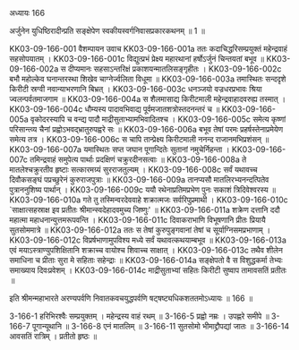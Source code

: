 अध्यायः 166

अर्जुनेन युधिष्ठिरादीन्प्रति सङ्क्षेपेण स्वकीयस्वर्गनिवासप्रकारकथनम् ॥ 1 ॥

KK03-09-166-001	वैशम्पायन उवाच 
KK03-09-166-001a	ततः कदाचिद्धरिसम्प्रयुक्तं महेन्द्रवाहं सहसोपयातम् ।
KK03-09-166-001c	विद्युत्प्रभं प्रेक्ष्य महारथानां हर्षोऽर्जुनं चिन्तयतां बभूव ॥
KK03-09-166-002a	स दीप्यमानः सहसाऽन्तरिक्षं प्रकाशयन्मातलिसङ्गृहीतः ।
KK03-09-166-002c	बभौ महोल्केव घनान्तरस्था शिखेव चाग्नेर्ज्वलिता विधूमा ॥
KK03-09-166-003a	तमास्थितः सन्ददृशे किरीटी स्रग्वी नवान्याभरणानि बिभ्रत् ।
KK03-09-166-003c	धनञ्जयो वज्रधरप्रभावः श्रिया ज्वलन्पर्वतमाजगाम ॥
KK03-09-166-004a	स शैलमासाद्य किरीटमाली महेन्द्रवाहादवरुह्य तस्मात् ।
KK03-09-166-004c	धौम्यस्य पादावभिवाद्य पूर्वमजातशत्रोस्तदनन्तरं च ॥
KK03-09-166-005a	वृकोदरस्यापि च वन्द्य पादौ माद्रीसुताभ्यामभिवादितश्च ।
KK03-09-166-005c	समेत्य कृष्णां परिसान्त्व्य चैनां प्रह्वोऽभवद्भ्रातुरुपह्वरे सः ॥
KK03-09-166-006a	बभूव तेषां परमः प्रहर्षस्तेनाप्रमेयेण समेत्य तत्र ।
KK03-09-166-006c	स चापि तान्प्रेक्ष्य किरीटमाली ननन्द राजानमभिप्रशंसन् ॥
KK03-09-166-007a	यमास्थितः सप्त जघान पूगान्दितेः सुतानां नमुचेर्निहन्ता ।
KK03-09-166-007c	तमिन्द्रवाहं समुपेत्य पार्थाः प्रदक्षिणं चक्रुरदीनसत्वाः ॥
KK03-09-166-008a	ते मातलेश्चक्रुरतीव हृष्टाः सत्कारमग्र्यं सुरराजतुल्यम् ।
KK03-09-166-008c	सर्वं यथावच्च दिवौकसङ्घं पप्रच्छुरेनं कुरुराजपुत्राः ॥
KK03-09-166-009a	तानप्यसौ मातलिरभ्यनन्दत्पितेव पुत्राननुशिष्य पार्थान् ।
KK03-09-166-009c	ययौ रथेनाप्रतिमप्रभेण पुनः सकाशं त्रिदिवेश्वरस्य ॥
KK03-09-166-010a	गते तु तस्मिन्वरदेववाहे शक्रात्मजः सर्वरिपुप्रमाथी ।
KK03-09-166-010c	`साक्षात्सहस्राक्ष इव प्रतीतः श्रीमान्स्वदेहादवमुच्य जिष्णुः' ॥
KK03-09-166-011a	शक्रेण दत्तानि ददौ महात्मा महाधनान्युत्तमरूपवन्ति ।
KK03-09-166-011c	दिवाकराभाणि विभूषणानि प्रीतः प्रियायै सुतसोममात्रे ॥
KK03-09-166-012a	ततः स तेषां कुरुपुङ्गवानां तेषां च सूर्याग्निसमप्रभाणाम् ।
KK03-09-166-012c	विप्रर्षभाणामुपविश्य मध्ये सर्वं यथावत्कथयाम्बभूव ॥
KK03-09-166-013a	एवं मयाऽस्त्राण्युपशिक्षितानि शक्राच्च वायोश्च शिवाच्च साक्षात् ।
KK03-09-166-013c	तथैव शीलेन समाधिना च प्रीताः सुरा मे सहिताः सहेन्द्राः ॥
KK03-09-166-014a	सङ्क्षेपतो वै स विशुद्धकर्मा तेभ्यः समाख्याय दिवःप्रवेशम् ।
KK03-09-166-014c	माद्रीसुताभ्यां सहितः किरीटी सुष्वाप तामावसतिं प्रतीतः ॥

इति श्रीमन्महाभारते अरण्यपर्वणि निवातकवचयुद्धपर्वणि षट्षष्ट्यधिकशततमोऽध्यायः ॥ 166 ॥

3-166-1 हरिभिरश्वैः सम्प्रयुक्तम् । महेन्द्रस्य वाहं रथम् ॥ 3-166-5 प्रह्वो नम्रः । उपह्णरे समीपे ॥ 3-166-7 पूगान्यूथानि ॥ 3-166-8 एनं मातलिम् ॥ 3-166-11 सुतसोमो भीमाद्द्रौपद्यां जातः ॥ 3-166-14 आवसतिं रात्रिम् । प्रतीतो हृष्ठः ॥

